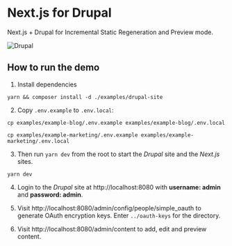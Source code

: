 # Next.js for Drupal

Next.js + Drupal for Incremental Static Regeneration and Preview mode.

![Drupal](https://github.com/arshad/next-drupal/workflows/Drupal/badge.svg)

## How to run the demo

1. Install dependencies

`yarn && composer install -d ./examples/drupal-site`

2. Copy `.env.example` to `.env.local`:

```
cp examples/example-blog/.env.example examples/example-blog/.env.local
```

```
cp examples/example-marketing/.env.example examples/example-marketing/.env.local
```

3. Then run `yarn dev` from the root to start the _Drupal_ site and the _Next.js_ sites.

```
yarn dev
```

4. Login to the _Drupal_ site at http://localhost:8080 with **username: admin** and **password: admin**.

5. Visit http://localhost:8080/admin/config/people/simple_oauth to generate OAuth encryption keys. Enter `../oauth-keys` for the directory.

6. Visit http://localhost:8080/admin/content to add, edit and preview content.
